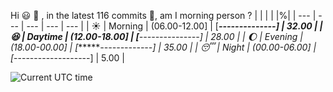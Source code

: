 Hi :smiley: :wave:   , in the latest 116 commits :bug:, am I morning person ?
| | | | |%|
| --- | --- | --- | --- | --- |
| :sunny: | Morning | (06.00-12.00] | [******--------------] | 32.00 |
| :satisfied: | Daytime | (12.00-18.00] | [*****---------------] | 28.00 |
| :moon: | Evening | (18.00-00.00] | [*******-------------] | 35.00 |
| :sleeping: | Night | (00.00-06.00] | [*-------------------] | 5.00 |

![Current UTC time](https://jojoee.jojoee.com/api/utcnowgif?utcnow)
